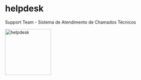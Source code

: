 # helpdesk
Support Team - Sistema de Atendimento de Chamados Técnicos


<img width="150" alt="helpdesk" src="https://user-images.githubusercontent.com/36830591/80055619-7cdf8280-84f8-11ea-9fa6-462ec0dc7adb.PNG">

